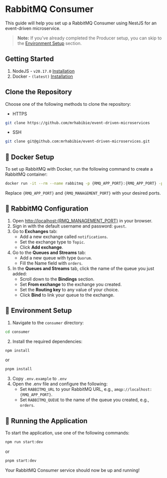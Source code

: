 # RabbitMQ Consumer

This guide will help you set up a RabbitMQ Consumer using NestJS for an event-driven microservice.

> **Note:** If you've already completed the Producer setup, you can skip to the [Environment Setup](#-environment-setup) section.

## Getting Started

1. NodeJS - `v20.17.0` [Installation](https://nodejs.org/en/download/package-manager)
2. Docker - `(latest)` [Installation](https://docs.docker.com/engine/install/)

## Clone the Repository

Choose one of the following methods to clone the repository:

- HTTPS

```bash
git clone https://github.com/mrhabibie/event-driven-microservices
```

- SSH

```bash
git clone git@github.com:mrhabibie/event-driven-microservices.git
```

## 🐳 Docker Setup

To set up RabbitMQ with Docker, run the following command to create a RabbitMQ container:

```bash
docker run -it --rm --name rabbitmq -p {RMQ_APP_PORT}:{RMQ_APP_PORT} -p {RMQ_MANAGEMENT_PORT}:{RMQ_MANAGEMENT_PORT} rabbitmq:4.0-management
```

Replace `{RMQ_APP_PORT}` and `{RMQ_MANAGEMENT_PORT}` with your desired ports.

## 🐇 RabbitMQ Configuration

1. Open [http://localhost:{RMQ_MANAGEMENT_PORT}](http://localhost:{RMQ_MANAGEMENT_PORT}) in your browser.
2. Sign in with the default username and password: `guest`.
3. Go to **Exchanges** tab:
   - Add a new exchange called `notifications`.
   - Set the exchange type to `Topic`.
   - Click **Add exchange**.
4. Go to the **Queues and Streams** tab:
   - Add a new queue with type `Quorum`.
   - Fill the Name field with `orders`.
5. In the **Queues and Streams** tab, click the name of the queue you just added:
   - Scroll down to the **Bindings** section.
   - Set **From exchange** to the exchange you created.
   - Set the **Routing key** to any value of your choice.
   - Click **Bind** to link your queue to the exchange.

## 📝 Environment Setup

1. Navigate to the `consumer` directory:

```bash
cd consumer
```

2. Install the required dependencies:

```bash
npm install
```

or

```bash
pnpm install
```

3. Copy `.env.example` to `.env`
4. Open the .env file and configure the following:
   - Set `RABBITMQ_URL` to your RabbitMQ URL, e.g., `amqp://localhost:{RMQ_APP_PORT}`.
   - Set `RABBITMQ_QUEUE` to the name of the queue you created, e.g., `orders`.

## 🚀 Running the Application

To start the application, use one of the following commands:

```bash
npm run start:dev
```

or

```bash
pnpm start:dev
```

Your RabbitMQ Consumer service should now be up and running!
